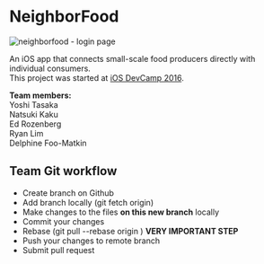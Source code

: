 # NeighborFood

![neighborfood - login page](https://cloud.githubusercontent.com/assets/9803285/17079398/29e97b60-50c4-11e6-9ab1-7db831ae2514.png)

An iOS app that connects small-scale food producers directly with individual consumers.  
This project was started at [iOS DevCamp 2016](http://www.iosdevcamp.org/).

**Team members:**  
Yoshi Tasaka  
Natsuki Kaku  
Ed Rozenberg  
Ryan Lim  
Delphine Foo-Matkin  

## Team Git workflow

* Create branch on Github
* Add branch locally (git fetch origin)
* Make changes to the files **on this new branch** locally
* Commit your changes
* Rebase (git pull --rebase origin <branch name>) **VERY IMPORTANT STEP**
* Push your changes to remote branch
* Submit pull request


